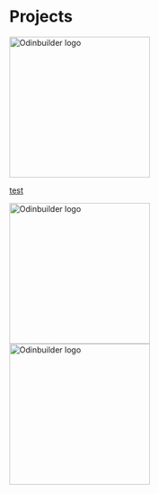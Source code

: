 # Projects
<img src="https://rawgit.com/ThisDrunkDane/agitclient/master/logo.png" alt="Odinbuilder logo" height=250px/>
<br/>

[test](https://github.com/ThisDrunkDane/Jaze)

<img src="https://otime.handmade.network/static/media/projects/dark-logo/otime.png?v=71663" alt="Odinbuilder logo" height=250px/>
<br/>
<img src="https://rawgit.com/ThisDrunkDane/OdinBuilder/master/ob%20Logo.png" alt="Odinbuilder logo" height=250px/>
<br/>
